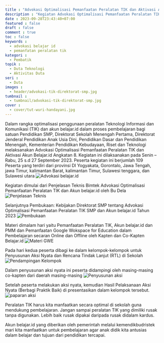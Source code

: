 ```yaml
---
title : "Advokasi Optimalisasi Pemanfaatan Peralatan TIK dan Aktivasi Akun Belajar.id 2023 Angkatan 8"
description : "Kegiatan Advokasi Optimalisasi Pemanfaatan Peralatan TIK dan Aktivasi Akun Belajar.id 2023 Angkatan 8 oleh Direktorat SMP di Surabaya"
date : 2023-09-28T23:43:40+07:00
featured : false
draft : false
comment : true
toc : false
keywords : 
  - advokasi belajar id
  - pemanfatan peralatan tik
kategori : 
  - Pembatik
topik :
  - Duta Teknologi
  - Aktivitas Duta
seri : 
  - Duta
images : 
  - header/advokasi-tik-direktorat-smp.jpg
tumbnail : 
  - tumbnail/advokasi-tik-direktorat-smp.jpg
cover : 
  - cover/tut-wuri-handayani.jpg
---
```


Dalam rangka optimalisasi penggunaan peralatan Teknologi Informasi dan Komunikasi (TIK) dan akun belajar.id dalam proses pembelajaran bagi satuan Pendidikan SMP, Direktorat Sekolah Menengah Pertama, Direktorat Jenderal Pendidikan Anak Usia Dini, Pendidikan Dasar dan Pendidikan Menengah, Kementerian Pendidikan Kebudayaan, Riset dan Teknologi melaksanakan Advokasi Optimalisasi Pemanfaatan Peralatan TIK dan Aktivasi Akun Belajar.id Angkatan 8. Kegiatan ini dilaksanakan pada Senin – Rabu, 25 s.d 27 September 2023. Peserta kegiatan ini berjumlah 109 Peserta yang terdiri dari provinsi DI Yogyakata, Gorontalo, Jawa Tengah, jawa Timur, kalimantan Barat, kalimantan Timur, Sulawesi tenggara, dan Sulawesi utara
![Advokasi belajar.id](/images/aktivitas-duta/advokasi/advokasi-7.jpg)

Kegiatan dimulai dari Penjelasan Teknis Bimtek Advokasi Optimalisasi Pemanfaatan Peralatan TIK dan Akun belajar.id oleh Bu Dela 
![Penjelasan Teknis](/images/aktivitas-duta/advokasi/advokasi-1.jpg)

Selanjutnya Pembukaan: Kebijakan Direktorat SMP tentang Advokasi Optimalisasi Pemanfaatan Peralatan TIK SMP dan Akun belajar.id Tahun 2023 
![Pembukaan](/images/aktivitas-duta/advokasi/advokasi-2.jpg)

Materi dimalam hari yaitu Pemanfaatan Peralatan TIK, Akun belajar.id dan PMM dan Pemanfaatan Google Wokspace for Education dalam Pembelajaran secaran Online dan Offline oleh Kapten dan Co-Kapten Belajar.id
![Materi GWE](/images/aktivitas-duta/advokasi/advokasi-3.jpg)

Pada hari kedua peserta dibagi ke dalam kelompok-kelompok untuk Penyusunan Aksi Nyata dan Rencana Tindak Lanjut (RTL) di Sekolah
![Pendampingan Kelompok](/images/aktivitas-duta/advokasi/advokasi-4.jpg)

Dalam penyusunan aksi nyata ini peserta didampingi oleh masing-masing co-kapten dari daerah masing-masing
![Penyusunan aksi](/images/aktivitas-duta/advokasi/advokasi-6.jpg)

Setelah peserta melakukan aksi nyata, kemudian Hasil Pelaksanaan Aksi Nyata (Berbagi Praktik Baik) di presentasikan dalam kelompok tersebut. 
![paparan aksi](/images/aktivitas-duta/advokasi/advokasi-5.jpg)

Peralatan TIK harus kita manfaatkan secara optimal di sekolah guna mendukung pembelajaran. Jangan sampai peralatan TIK yang dimiliki rusak tanpa digunakan. Lebih baik rusak dipakai daripada rusak didalam kardus.

Akun belajar.id yang diberikan oleh pemerintah melalui kemendikbudristek mari kita manfaatkan untuk pembelajaran agar anak didik kita antusias dalam belajar dan tujuan dari pendidikan tercapai.

 